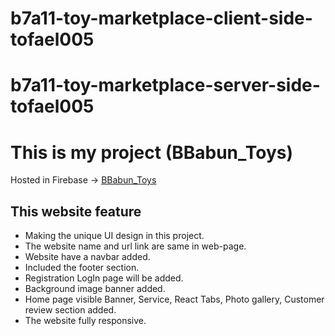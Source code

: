 # b7a11-toy-marketplace-client-side-tofael005

# b7a11-toy-marketplace-server-side-tofael005

# This is my project (BBabun_Toys)

Hosted in Firebase -> [BBabun_Toys](https://bbabun-toys.web.app/)

## This website feature

- Making the unique UI design in this project.
- The website name and url link are same in web-page.
- Website have a navbar added.
- Included the footer section.
- Registration LogIn page will be added.
- Background image banner added.
- Home page visible Banner, Service, React Tabs, Photo gallery, Customer review section added.
- The website fully responsive.

